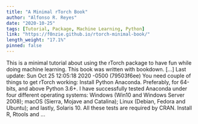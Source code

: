 ```yaml
---
title: "A Minimal rTorch Book"
author: "Alfonso R. Reyes"
date: "2020-10-25"
tags: [Tutorial, Package, Machine Learning, Python]
link: "https://f0nzie.github.io/rtorch-minimal-book/"
length_weight: "17.1%"
pinned: false
---
```


This is a minimal tutorial about using the rTorch package to have fun while doing machine learning. This book was written with bookdown. [...] Last update: Sun Oct 25 12:05:18 2020 -0500 (79503f6ee) You need couple of things to get rTorch working: Install Python Anaconda. Preferably, for 64-bits, and above Python 3.6+. I have successfully tested Anaconda under four different operating systems: Windows (Win10 and Windows Server 2008); macOS (Sierra, Mojave and Catalina); Linux (Debian, Fedora and Ubuntu); and lastly, Solaris 10. All these tests are required by CRAN. Install R, Rtools and ...
